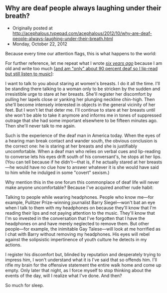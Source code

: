 ## Why are deaf people always laughing under their breath?

 * Originally posted at http://acephalous.typepad.com/acephalous/2012/10/why-are-deaf-people-always-laughing-under-their-breath.html
 * Monday, October 22, 2012



Because every time our attention flags, this is what happens to the world:





For further reference, let me repeat what I wrote [_six years ago_](http://acephalous.typepad.com/acephalous/2006/05/two\_posts\_writt.html) because I am old and write too much [[and am "only" about 90 percent deaf so I lip-read but still listen to music](http://www.lawyersgunsmoneyblog.com/2012/10/why-are-deaf-people-always-laughing-under-their-breath/comment-page-1#comment-375180)]:

I want to talk to you about staring at women's breasts.  I
 do it all the time.  I'll be standing there talking to a woman only to 
be stricken by the sudden and irresistible urge to stare at her breasts.
  She'll register her discomfort by pulling her lapels close or yanking 
her plunging neckline chin-high.  Then she'll become intensely 
interested in objects in the general vicinity of her feet.  But I won't 
let that deter me.  I'll continue to stare at her breasts until she 
won't be able to take it anymore and informs me in tones of suppressed 
outrage that she had some important elsewhere to be fifteen minutes ago.
  Then she'll never talk to me again.

Such is the experience of the deaf man in America today.  When the 
eyes of a hearing man break contact and wander south, the obvious 
conclusion is the correct one: he is staring at her breasts and she is 
justifiably uncomfortable.  When a deaf man who relies on verbal cues 
and lip-reading to converse lets his eyes drift south of his 
conversant's, he stops at her lips.  (You can tell because if he 
didn't—that is, if he actually stared at her breasts—he would have no 
clue how to answer whatever it is she would have said to him while he 
indulged in some "covert" sexism.)

Why mention this in the one forum this commonplace of deaf life will 
never make anyone uncomfortable?  Because I've acquired another rude 
habit:

Talking to people while wearing headphones.  People who know me—for 
example, Pulitzer Prize-winning journalist Barry Siegel—won't bat an eye
 when I talk to them with my headphones on because they'll know that I'm
 reading their lips and not paying attention to the music.  They'll know
 that I'm so invested in the conversation that I've forgotten that I 
have the headphones on and have merely neglected to remove them.  But 
other people—for example, the inimitable Gay Talese—will look at me 
horrified as I chat with Barry without removing my headphones.  His eyes
 will rebel against the solipsistic impertinence of youth culture he 
detects in my actions.

I register his discomfort but, blinded by reputation and desperately 
trying to impress him, I won't understand what it is I've said that so 
offends him.  I'll rifle my brain for the offensive statement the entire
 walk home and come up empty.  Only later that night, as I force myself 
to stop thinking about the events of the day, will I realize what I've 
done.  And then?

So much for sleep.
		
